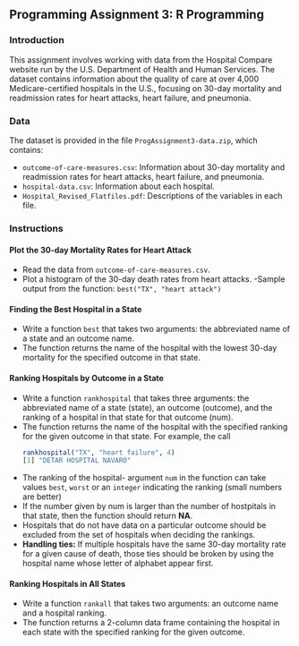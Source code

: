 ## Programming Assignment 3: R Programming

### Introduction
This assignment involves working with data from the Hospital Compare website run by the U.S. Department of Health and Human Services. The dataset contains information about the quality of care at over 4,000 Medicare-certified hospitals in the U.S., focusing on 30-day mortality and readmission rates for heart attacks, heart failure, and pneumonia.

### Data
The dataset is provided in the file `ProgAssignment3-data.zip`, which contains:
- `outcome-of-care-measures.csv`: Information about 30-day mortality and readmission rates for heart attacks, heart failure, and pneumonia.
- `hospital-data.csv`: Information about each hospital.
- `Hospital_Revised_Flatfiles.pdf`: Descriptions of the variables in each file.

### Instructions

#### Plot the 30-day Mortality Rates for Heart Attack
- Read the data from `outcome-of-care-measures.csv`.
- Plot a histogram of the 30-day death rates from heart attacks.
-Sample output from the function: `best("TX", "heart attack")`

#### Finding the Best Hospital in a State
- Write a function `best` that takes two arguments: the abbreviated name of a state and an outcome name.
- The function returns the name of the hospital with the lowest 30-day mortality for the specified outcome in that state.

#### Ranking Hospitals by Outcome in a State
- Write a function `rankhospital` that takes three arguments: the abbreviated name of a state (state), an outcome (outcome), and the ranking of a hospital in that state for that outcome (num).
- The function returns the name of the hospital with the specified ranking for the given outcome in that state. For example, the call
     ```r
  rankhospital("TX", "heart failure", 4)
  [1] "DETAR HOSPITAL NAVARO"
- The ranking of the hospital- argument `num` in the function can take values `best`, `worst` or an `integer` indicating the ranking (small numbers are better)
- If the number given by num is larger than the number of hostpitals in that state, then the function should return **NA**.
- Hospitals that do not have data on a particular outcome should be excluded from the set of hospitals when deciding the rankings.
- **Handling ties:** If multiple hospitals have the same 30-day mortality rate for a given cause of death, those ties should be broken by using the hospital name whose letter of alphabet appear first.


#### Ranking Hospitals in All States
- Write a function `rankall` that takes two arguments: an outcome name and a hospital ranking.
- The function returns a 2-column data frame containing the hospital in each state with the specified ranking for the given outcome.


